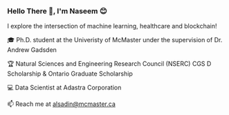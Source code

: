 ### Hello There 👋, I'm Naseem 😊


I explore the intersection of machine learning, healthcare and blockchain! 

  🎓 Ph.D. student at the Univeristy of McMaster under the supervision of Dr. Andrew Gadsden

  🏆 Natural Sciences and Engineering Research Council (NSERC) CGS D Scholarship & Ontario Graduate Scholarship 
  
  💻 Data Scientist at Adastra Corporation 
  
  📫 Reach me at alsadin@mcmaster.ca
<!--
**nalsadi/nalsadi** is a ✨ _special_ ✨ repository because its `README.md` (this file) appears on your GitHub profile.

Here are some ideas to get you started:

- 🔭 I’m currently working on ...
- 🌱 I’m currently learning ...
- 👯 I’m looking to collaborate on ...
- 🤔 I’m looking for help with ...
- 💬 Ask me about ...
- 📫 How to reach me: ...
- 😄 Pronouns: ...
- ⚡ Fun fact: ...
-->
